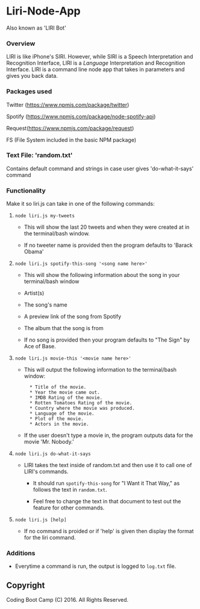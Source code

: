 # Liri-Node-App

Also known as 'LIRI Bot'

### Overview

LIRI is like iPhone's SIRI. However, while SIRI is a Speech Interpretation and Recognition Interface, LIRI is a _Language_ Interpretation and Recognition Interface. LIRI is a command line node app that takes in parameters and gives you back data.

### Packages used
Twitter (https://www.npmjs.com/package/twitter)
   
Spotify (https://www.npmjs.com/package/node-spotify-api)
   
Request(https://www.npmjs.com/package/request)

FS (File System included in the basic NPM package)

### Text File: 'random.txt'
Contains default command and strings in case user gives 'do-what-it-says' command

### Functionality

Make it so liri.js can take in one of the following commands:

1. `node liri.js my-tweets`

   * This will show the last 20 tweets and when they were created at in the terminal/bash window.

   * If no tweeter name is provided then the program defaults to 'Barack Obama'

2. `node liri.js spotify-this-song '<song name here>'`

	 * This will show the following information about the song in your terminal/bash window
     
     * Artist(s)
     
     * The song's name
     
     * A preview link of the song from Spotify
     
     * The album that the song is from

     * If no song is provided then your program defaults to "The Sign" by Ace of Base.

3. `node liri.js movie-this '<movie name here>'`

   * This will output the following information to the terminal/bash window:

     ```
       * Title of the movie.
       * Year the movie came out.
       * IMDB Rating of the movie.
       * Rotten Tomatoes Rating of the movie.
       * Country where the movie was produced.
       * Language of the movie.
       * Plot of the movie.
       * Actors in the movie.
     ```

   * If the user doesn't type a movie in, the program outputs data for the movie 'Mr. Nobody.'

4. `node liri.js do-what-it-says`
   
   * LIRI takes the text inside of random.txt and then use it to call one of LIRI's commands.
     
     * It should run `spotify-this-song` for "I Want it That Way," as follows the text in `random.txt`.
     
     * Feel free to change the text in that document to test out the feature for other commands.

5. `node liri.js [help]`

	* If no command is proided or if 'help' is given then display the format for the liri command.

### Additions

* Everytime a command is run, the output is logged to `log.txt` file.

## Copyright

Coding Boot Camp (C) 2016. All Rights Reserved.
